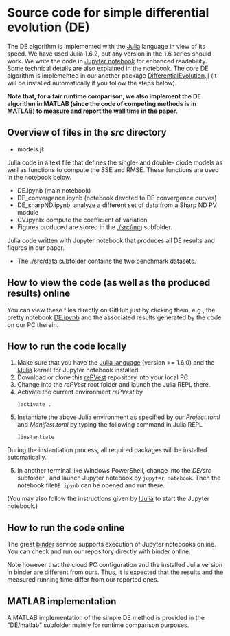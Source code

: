 # Source code for simple differential evolution (DE)

The DE algorithm is implemented with the  [Julia](https://julialang.org/) language in view of its speed. We have used Julia 1.6.2, but any version in the 1.6 series should work. We write the code in [Jupyter notebook](https://github.com/JuliaLang/IJulia.jl) for enhanced readability. Some technical details are also explained in the notebook. The core DE algorithm is implemented in our another package [DifferentialEvolution.jl](https://github.com/ShuhuaGao/DifferentialEvolution.jl) (it will be installed automatically if you follow the steps below).

**Note that, for a fair runtime comparison, we also implement the DE algorithm in MATLAB (since the code of competing methods is in MATLAB) to measure and report the wall time in the paper.**

## Overview of files in the *src* directory

- models.jl: 

Julia code in a text file that defines the single- and double- diode models as well as functions to compute the SSE and RMSE. These functions are used in the notebook below.

- DE.ipynb (main notebook)
- DE_convergence.ipynb (notebook devoted to DE convergence curves)
- DE_sharpND.ipynb: analyze a different set of data from a Sharp ND PV module
- CV.ipynb: compute the coefficient of variation
- Figures produced are stored in the [./src/img](./src/img) subfolder.

Julia code written with Jupyter notebook that produces all DE results and figures in our paper.

- The [./src/data](./src/data) subfolder contains the two benchmark datasets.

## How to view the code (as well as the produced results) online

You can view these files directly on GitHub just by clicking them, e.g., the pretty notebook  [DE.ipynb](./src/DE.ipynb) and the associated results generated by the code on our PC therein.
## How to run the code locally
1. Make sure that you have the [Julia language](https://julialang.org/) (version >= 1.6.0) and the [IJulia](https://github.com/JuliaLang/IJulia.jl) kernel for Jupyter notebook installed.
2. Download or clone this [rePVest](https://github.com/ShuhuaGao/rePVest) repository into your local PC.
3. Change into the *rePVest* root folder and launch the Julia REPL there.
4. Activate the current environment *rePVest* by 
   ```julia-repl
   ]activate .
   ```
5. Instantiate the above Julia environment as specified by our *Project.toml*  and *Manifest.toml* by typing the following command in Julia REPL
    ```julia-repl
    ]instantiate
    ```
During the instantiation process, all required packages will be installed automatically.

5. In another terminal like Windows PowerShell, change into the *DE/src* subfolder , and launch Jupyter notebook by `jupyter notebook`. Then the notebook file`DE.ipynb` can be opened and run there. 

(You may also follow the instructions given by [IJulia](https://github.com/JuliaLang/IJulia.jl) to start the Jupyter notebook.)

## How to run the code online
The great [binder](https://mybinder.org/) service supports execution of Jupyter notebooks online. You can check and run our repository directly with binder online.

Note however that the cloud PC configuration and the installed Julia version in binder are different from ours. Thus, it is expected that the results and the measured running time differ from our reported ones. 

## MATLAB implementation

A MATLAB implementation of the simple DE method is provided in the "DE/matlab" subfolder mainly for runtime comparison purposes.


